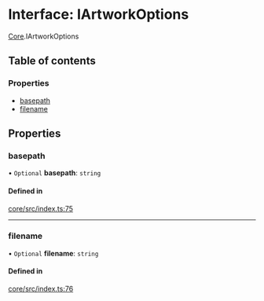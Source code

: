 # Interface: IArtworkOptions

[Core](../modules/Core.md).IArtworkOptions

## Table of contents

### Properties

- [basepath](Core.IArtworkOptions.md#basepath)
- [filename](Core.IArtworkOptions.md#filename)

## Properties

### basepath

• `Optional` **basepath**: `string`

#### Defined in

[core/src/index.ts:75](https://github.com/iniquitybbs/iniquity/blob/758478c/packages/core/src/index.ts#L75)

___

### filename

• `Optional` **filename**: `string`

#### Defined in

[core/src/index.ts:76](https://github.com/iniquitybbs/iniquity/blob/758478c/packages/core/src/index.ts#L76)
